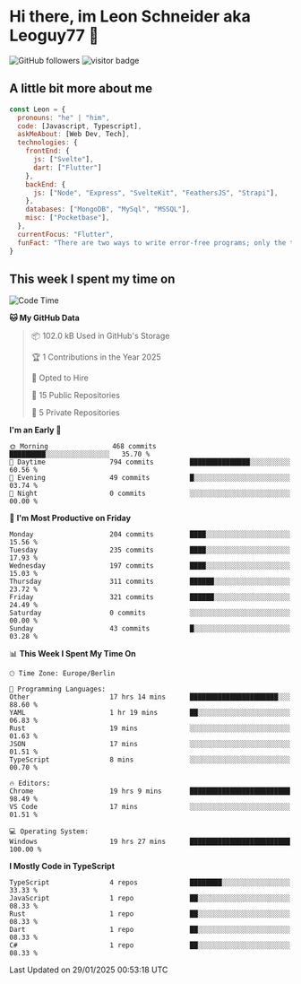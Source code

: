 # Hi there, im Leon Schneider aka Leoguy77 👋

![GitHub followers](https://img.shields.io/github/followers/leoguy77.svg?style=social&label=Followers) ![visitor badge](https://vbr.nathanchung.dev/badge?page_id=Leoguy77)

## A little bit more about me

```javascript
const Leon = {
  pronouns: "he" | "him",
  code: [Javascript, Typescript],
  askMeAbout: [Web Dev, Tech],
  technologies: {
    frontEnd: {
      js: ["Svelte"],
      dart: ["Flutter"]
    },
    backEnd: {
      js: ["Node", "Express", "SvelteKit", "FeathersJS", "Strapi"],
    },
    databases: ["MongoDB", "MySql", "MSSQL"],
    misc: ["Pocketbase"],
  },
  currentFocus: "Flutter",
  funFact: "There are two ways to write error-free programs; only the third one works"
}
```

## This week I spent my time on

<!--START_SECTION:waka-->
![Code Time](http://img.shields.io/badge/Code%20Time-417%20hrs%2031%20mins-blue)

**🐱 My GitHub Data** 

> 📦 102.0 kB Used in GitHub's Storage 
 > 
> 🏆 1 Contributions in the Year 2025
 > 
> 💼 Opted to Hire
 > 
> 📜 15 Public Repositories 
 > 
> 🔑 5 Private Repositories 
 > 
**I'm an Early 🐤** 

```text
🌞 Morning                468 commits         █████████░░░░░░░░░░░░░░░░   35.70 % 
🌆 Daytime                794 commits         ███████████████░░░░░░░░░░   60.56 % 
🌃 Evening                49 commits          █░░░░░░░░░░░░░░░░░░░░░░░░   03.74 % 
🌙 Night                  0 commits           ░░░░░░░░░░░░░░░░░░░░░░░░░   00.00 % 
```
📅 **I'm Most Productive on Friday** 

```text
Monday                   204 commits         ████░░░░░░░░░░░░░░░░░░░░░   15.56 % 
Tuesday                  235 commits         ████░░░░░░░░░░░░░░░░░░░░░   17.93 % 
Wednesday                197 commits         ████░░░░░░░░░░░░░░░░░░░░░   15.03 % 
Thursday                 311 commits         ██████░░░░░░░░░░░░░░░░░░░   23.72 % 
Friday                   321 commits         ██████░░░░░░░░░░░░░░░░░░░   24.49 % 
Saturday                 0 commits           ░░░░░░░░░░░░░░░░░░░░░░░░░   00.00 % 
Sunday                   43 commits          █░░░░░░░░░░░░░░░░░░░░░░░░   03.28 % 
```


📊 **This Week I Spent My Time On** 

```text
🕑︎ Time Zone: Europe/Berlin

💬 Programming Languages: 
Other                    17 hrs 14 mins      ██████████████████████░░░   88.60 % 
YAML                     1 hr 19 mins        ██░░░░░░░░░░░░░░░░░░░░░░░   06.83 % 
Rust                     19 mins             ░░░░░░░░░░░░░░░░░░░░░░░░░   01.63 % 
JSON                     17 mins             ░░░░░░░░░░░░░░░░░░░░░░░░░   01.51 % 
TypeScript               8 mins              ░░░░░░░░░░░░░░░░░░░░░░░░░   00.70 % 

🔥 Editors: 
Chrome                   19 hrs 9 mins       █████████████████████████   98.49 % 
VS Code                  17 mins             ░░░░░░░░░░░░░░░░░░░░░░░░░   01.51 % 

💻 Operating System: 
Windows                  19 hrs 27 mins      █████████████████████████   100.00 % 
```

**I Mostly Code in TypeScript** 

```text
TypeScript               4 repos             ████████░░░░░░░░░░░░░░░░░   33.33 % 
JavaScript               1 repo              ██░░░░░░░░░░░░░░░░░░░░░░░   08.33 % 
Rust                     1 repo              ██░░░░░░░░░░░░░░░░░░░░░░░   08.33 % 
Dart                     1 repo              ██░░░░░░░░░░░░░░░░░░░░░░░   08.33 % 
C#                       1 repo              ██░░░░░░░░░░░░░░░░░░░░░░░   08.33 % 
```




 Last Updated on 29/01/2025 00:53:18 UTC
<!--END_SECTION:waka-->
